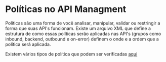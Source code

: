 # Políticas no API Managment

Políticas são uma forma de você analisar, manipular, validar ou restringir a forma que suas API's funcionam.
Existe um arquivo XML que define a estrutura de como essas políticas serão aplicadas nas API's (grupos como inbound, backend, outbound e on-error) definem o onde e a ordem que a política será aplicada.

Existem vários tipos de política que podem ser verificadas [aqui](https://docs.microsoft.com/pt-br/azure/api-management/api-management-policies)



